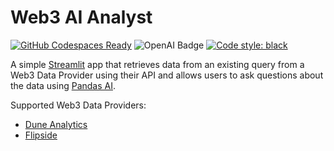 # Web3 AI Analyst

[![GitHub Codespaces Ready](https://img.shields.io/badge/GitHub%20Codespaces-Ready-green)](https://github.com/features/codespaces)
![OpenAI Badge](https://img.shields.io/badge/Powered%20by-OpenAI-1B6AC6.svg)
[![Code style: black](https://img.shields.io/badge/Code%20style-black-000000.svg)](https://github.com/psf/black)

A simple [Streamlit](https://streamlit.io/) app that retrieves data from an existing query from a Web3 Data Provider using their API and allows users to ask questions about the data using [Pandas AI](https://github.com/gventuri/pandas-ai).

Supported Web3 Data Providers:
* [Dune Analytics](https://dune.com/)
* [Flipside](https://flipsidecrypto.xyz/)

